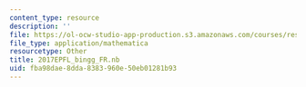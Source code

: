 ```yaml
---
content_type: resource
description: ''
file: https://ol-ocw-studio-app-production.s3.amazonaws.com/courses/res-3-004-visualizing-materials-science-fall-2017/fba98dae8dda8383960e50eb01281b93_2017EPFL_bingg_FR.nb
file_type: application/mathematica
resourcetype: Other
title: 2017EPFL_bingg_FR.nb
uid: fba98dae-8dda-8383-960e-50eb01281b93
---
```

